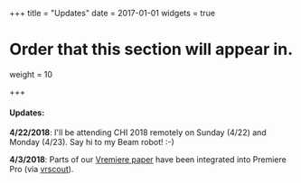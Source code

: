 +++
title = "Updates"
date = 2017-01-01
widgets = true

# Order that this section will appear in.
weight = 10

+++
#### Updates:
**4/22/2018**: I'll be attending CHI 2018 remotely on Sunday (4&#47;22) and Monday (4&#47;23). Say hi to my Beam robot! :-)

**4/3/2018**: Parts of our [Vremiere paper](http://web.cecs.pdx.edu/~fliu/project/vremiere/) have been integrated into Premiere Pro (via [vrscout](https://vrscout.com/news/adobe-launches-immersive-360-editing-improves-plane-to-sphere/)).







